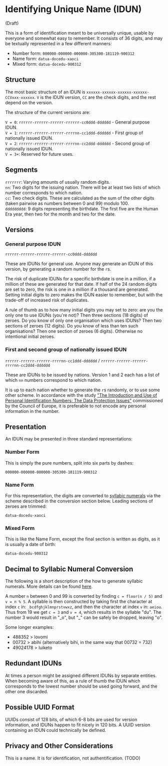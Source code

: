 # Identifying Unique Name (IDUN)

(Draft)

This is a form of identification meant to be universally unique, usable by everyone and somewhat easy to remember. It consists of 36 digits, and may be textually represented in a few different manners:

- Number form: `000000-000000-000000-305300-181119-900312`
- Name form: `datua-docedu-xaoci`
- Mixed form: `datua-docedu-900312`

## Structure 

The most basic structure of an IDUN is `xxxxxx-xxxxxx-xxxxxx-xxxxxx-CCVxxx-xxxxxx`. `V` is the IDUN version, `CC` are the check digits, and the rest depend on the version.

The structure of the current versions are:

`V = 0`: `rrrrrr-rrrrrr-rrrrrr-rrrrrr-cc0ddd-dddddd` - General purpose IDUN.  
`V = 1`: `rrrrrr-rrrrrr-rrrrrr-rrrrnn-cc1ddd-dddddd` - First group of nationally issued IDUN.  
`V = 2`: `rrrrrr-rrrrrr-rrrrrr-rrrrnn-cc2ddd-dddddd` - Second group of nationally issued IDUN.  
`V = 3+`: Reserved for future uses.

## Segments

`rrrrrrr`: Varying amounts of usually random digits.  
`nn`: Two digits for the issuing nation. There will be at least two lists of which number corresponds to which nation.  
`cc`: Two check digits. These are calculated as the sum of the other digits (taken pairwise as numbers between 0 and 99) modulo 100.  
`ddddddddd`: 9 digits representing the birthdate. The first five are the Human Era year, then two for the month and two for the date.

## Versions

### General purpose IDUN

`rrrrrr-rrrrrr-rrrrrr-rrrrrr-cc0ddd-dddddd`

These are IDUNs for general use. Anyone may generate an IDUN of this version, by generating a random number for the `r`s.

The risk of duplicate IDUNs for a specific birthdate is one in a million, if a million of these are generated for that date. If half of the 24 random digits are set to zero, the risk is one in a million if a thousand are generated. Setting initial digits to zero makes the IDUN easier to remember, but with the trade-off of increased risk of duplicates.

A rule of thumb as to how many initial digits you may set to zero: are you the only one to use IDUNs (you're not)? Then three sections (18 digits) of zeroes. Do you know of only one organisation which uses IDUNs? Then two sections of zeroes (12 digits). Do you know of less than ten such organisations? Then one section of zeroes (6 digits). Otherwise no intentional initial zeroes.

### First and second group of nationally issued IDUN

`rrrrrr-rrrrrr-rrrrrr-rrrrnn-cc1ddd-dddddd` / `rrrrrr-rrrrrr-rrrrrr-rrrrnn-cc2ddd-dddddd`

These are IDUNs to be issued by nations. Version 1 and 2 each has a list of which `nn` numbers correspond to which nation.

It is up to each nation whether to generate the `r`s randomly, or to use some other scheme. In accordance with the study ["The Introduction and Use of Personal Identification Numbers: The Data Protection Issues"](https://rm.coe.int/16806845b3) commissioned by the Council of Europe, it is preferable to not encode any personal information in the number.

## Presentation

An IDUN may be presented in three standard representations:

### Number Form

This is simply the pure numbers, split into six parts by dashes:

`000000-000000-000000-305300-181119-900312`

### Name Form

For this representation, the digits are converted to [syllabic numerals](https://github.com/Armienn/SyllabicNumerals) via the scheme described in the conversion section below. Leading sections of zeroes are trimmed:

`datua-docedu-xaoci`

### Mixed Form

This is like the Name Form, except the final section is written as digits, as it is usually a date of birth:

`datua-docedu-900312`

## Decimal to Syllabic Numeral Conversion

The following is a short description of the how to generate syllabic numerals. More details can be found [here](https://github.com/Armienn/SyllabicNumerals).

A number `n` between 0 and 99 is converted by finding `c = floor(n / 5)` and `v = n % 5`. A syllable is then constructed by taking first the character at index `c` in: `_bcdfghjklmnprstvwxz`, and then the character at index `v` in: `aeiou`. Thus from 19 we get `c = 3` and `v = 4`, which results in the syllable "du". The number 3 would result in "\_o", but "\_" can be safely be dropped, leaving "o".

Some longer examples:
- 488352 > lovomi
- 00732 > abihi (alternatively bihi, in the same way that 00732 = 732)
- 49024178 > luiketo

## Redundant IDUNs

At times a person might be assigned different IDUNs by separate entities. When becoming aware of this, as a rule of thumb the IDUN which corresponds to the lowest number should be used going forward, and the other one discarded.

## Possible UUID Format

UUIDs consist of 128 bits, of which 6-8 bits are used for version information, and IDUNs happen to fit nicely in 120 bits. A UUID version containing an IDUN could technically be defined.

## Privacy and Other Considerations

This is a name. It is for identification, not authentification. (TODO)
